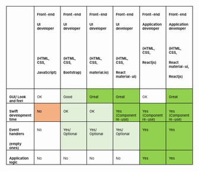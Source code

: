 
<div class=WordSection1>

<table class=MsoTableGrid border=1 cellspacing=0 cellpadding=0 width="100%"
 style='width:100.0%;border-collapse:collapse;border:none;mso-border-alt:solid windowtext .5pt;
 mso-yfti-tbllook:1184;mso-padding-alt:0in 5.4pt 0in 5.4pt'>
 <tr style='mso-yfti-irow:0;mso-yfti-firstrow:yes'>
  <td width="14%" valign=top style='width:14.28%;border:solid windowtext 1.0pt;
  mso-border-alt:solid windowtext .5pt;padding:0in 5.4pt 0in 5.4pt'>
  <p class=MsoNormal style='margin-bottom:0in;margin-bottom:.0001pt;line-height:
  normal'><b><span style='font-size:7.0pt'><o:p>&nbsp;</o:p></span></b></p>
  </td>
  <td width="14%" valign=top style='width:14.28%;border:solid windowtext 1.0pt;
  border-left:none;mso-border-left-alt:solid windowtext .5pt;mso-border-alt:
  solid windowtext .5pt;padding:0in 5.4pt 0in 5.4pt'>
  <p class=MsoNormal style='margin-bottom:0in;margin-bottom:.0001pt;line-height:
  normal'><b><span style='font-size:7.0pt'>Front-end<o:p></o:p></span></b></p>
  <p class=MsoNormal style='margin-bottom:0in;margin-bottom:.0001pt;line-height:
  normal'><b><span style='font-size:7.0pt'>UI developer<o:p></o:p></span></b></p>
  <p class=MsoNormal style='margin-bottom:0in;margin-bottom:.0001pt;line-height:
  normal'><b><span style='font-size:7.0pt'><o:p>&nbsp;</o:p></span></b></p>
  <p class=MsoNormal style='margin-bottom:0in;margin-bottom:.0001pt;line-height:
  normal'><b><span style='font-size:7.0pt'><o:p>&nbsp;</o:p></span></b></p>
  <p class=MsoNormal style='margin-bottom:0in;margin-bottom:.0001pt;line-height:
  normal'><b><span style='font-size:7.0pt'>(HTML, CSS,<o:p></o:p></span></b></p>
  <p class=MsoNormal style='margin-bottom:0in;margin-bottom:.0001pt;line-height:
  normal'><b><span style='font-size:7.0pt'>JavaScript)<o:p></o:p></span></b></p>
  <p class=MsoNormal style='margin-bottom:0in;margin-bottom:.0001pt;line-height:
  normal'><b><span style='font-size:7.0pt'><o:p>&nbsp;</o:p></span></b></p>
  </td>
  <td width="14%" valign=top style='width:14.28%;border:solid windowtext 1.0pt;
  border-left:none;mso-border-left-alt:solid windowtext .5pt;mso-border-alt:
  solid windowtext .5pt;padding:0in 5.4pt 0in 5.4pt'>
  <p class=MsoNormal style='margin-bottom:0in;margin-bottom:.0001pt;line-height:
  normal'><b><span style='font-size:7.0pt'>Front-end<o:p></o:p></span></b></p>
  <p class=MsoNormal style='margin-bottom:0in;margin-bottom:.0001pt;line-height:
  normal'><b><span style='font-size:7.0pt'>UI developer<o:p></o:p></span></b></p>
  <p class=MsoNormal style='margin-bottom:0in;margin-bottom:.0001pt;line-height:
  normal'><b><span style='font-size:7.0pt'><o:p>&nbsp;</o:p></span></b></p>
  <p class=MsoNormal style='margin-bottom:0in;margin-bottom:.0001pt;line-height:
  normal'><b><span style='font-size:7.0pt'><o:p>&nbsp;</o:p></span></b></p>
  <p class=MsoNormal style='margin-bottom:0in;margin-bottom:.0001pt;line-height:
  normal'><b><span style='font-size:7.0pt'>(HTML, CSS,<o:p></o:p></span></b></p>
  <p class=MsoNormal style='margin-bottom:0in;margin-bottom:.0001pt;line-height:
  normal'><b><span style='font-size:7.0pt'>Bootstrap)<o:p></o:p></span></b></p>
  <p class=MsoNormal style='margin-bottom:0in;margin-bottom:.0001pt;line-height:
  normal'><b><span style='font-size:7.0pt'><o:p>&nbsp;</o:p></span></b></p>
  </td>
  <td width="14%" valign=top style='width:14.3%;border:solid windowtext 1.0pt;
  border-left:none;mso-border-left-alt:solid windowtext .5pt;mso-border-alt:
  solid windowtext .5pt;padding:0in 5.4pt 0in 5.4pt'>
  <p class=MsoNormal style='margin-bottom:0in;margin-bottom:.0001pt;line-height:
  normal'><b><span style='font-size:7.0pt'>Front-end<o:p></o:p></span></b></p>
  <p class=MsoNormal style='margin-bottom:0in;margin-bottom:.0001pt;line-height:
  normal'><b><span style='font-size:7.0pt'>UI developer<o:p></o:p></span></b></p>
  <p class=MsoNormal style='margin-bottom:0in;margin-bottom:.0001pt;line-height:
  normal'><b><span style='font-size:7.0pt'><o:p>&nbsp;</o:p></span></b></p>
  <p class=MsoNormal style='margin-bottom:0in;margin-bottom:.0001pt;line-height:
  normal'><b><span style='font-size:7.0pt'><o:p>&nbsp;</o:p></span></b></p>
  <p class=MsoNormal style='margin-bottom:0in;margin-bottom:.0001pt;line-height:
  normal'><b><span style='font-size:7.0pt'>(HTML, CSS,<o:p></o:p></span></b></p>
  <p class=MsoNormal style='margin-bottom:0in;margin-bottom:.0001pt;line-height:
  normal'><b><span style='font-size:7.0pt'>material.io)<o:p></o:p></span></b></p>
  <p class=MsoNormal style='margin-bottom:0in;margin-bottom:.0001pt;line-height:
  normal'><b><span style='font-size:7.0pt'><o:p>&nbsp;</o:p></span></b></p>
  </td>
  <td width="14%" valign=top style='width:14.28%;border:solid windowtext 1.0pt;
  border-left:none;mso-border-left-alt:solid windowtext .5pt;mso-border-alt:
  solid windowtext .5pt;padding:0in 5.4pt 0in 5.4pt'>
  <p class=MsoNormal style='margin-bottom:0in;margin-bottom:.0001pt;line-height:
  normal'><b><span style='font-size:7.0pt'>Front-end<o:p></o:p></span></b></p>
  <p class=MsoNormal style='margin-bottom:0in;margin-bottom:.0001pt;line-height:
  normal'><b><span style='font-size:7.0pt'>UI developer<o:p></o:p></span></b></p>
  <p class=MsoNormal style='margin-bottom:0in;margin-bottom:.0001pt;line-height:
  normal'><b><span style='font-size:7.0pt'><o:p>&nbsp;</o:p></span></b></p>
  <p class=MsoNormal style='margin-bottom:0in;margin-bottom:.0001pt;line-height:
  normal'><b><span style='font-size:7.0pt'><o:p>&nbsp;</o:p></span></b></p>
  <p class=MsoNormal style='margin-bottom:0in;margin-bottom:.0001pt;line-height:
  normal'><b><span style='font-size:7.0pt'>(HTML, CSS,<o:p></o:p></span></b></p>
  <p class=MsoNormal style='margin-bottom:0in;margin-bottom:.0001pt;line-height:
  normal'><b><span style='font-size:7.0pt'>React material-<span class=SpellE>ui</span>)<o:p></o:p></span></b></p>
  <p class=MsoNormal style='margin-bottom:0in;margin-bottom:.0001pt;line-height:
  normal'><b><span style='font-size:7.0pt'><o:p>&nbsp;</o:p></span></b></p>
  </td>
  <td width="14%" valign=top style='width:14.28%;border:solid windowtext 1.0pt;
  border-left:none;mso-border-left-alt:solid windowtext .5pt;mso-border-alt:
  solid windowtext .5pt;padding:0in 5.4pt 0in 5.4pt'>
  <p class=MsoNormal style='margin-bottom:0in;margin-bottom:.0001pt;line-height:
  normal'><b><span style='font-size:7.0pt'>Front-end<o:p></o:p></span></b></p>
  <p class=MsoNormal style='margin-bottom:0in;margin-bottom:.0001pt;line-height:
  normal'><b><span style='font-size:7.0pt'>Application developer<o:p></o:p></span></b></p>
  <p class=MsoNormal style='margin-bottom:0in;margin-bottom:.0001pt;line-height:
  normal'><b><span style='font-size:7.0pt'><o:p>&nbsp;</o:p></span></b></p>
  <p class=MsoNormal style='margin-bottom:0in;margin-bottom:.0001pt;line-height:
  normal'><b><span style='font-size:7.0pt'>(HTML, CSS,<o:p></o:p></span></b></p>
  <p class=MsoNormal style='margin-bottom:0in;margin-bottom:.0001pt;line-height:
  normal'><span class=SpellE><b><span style='font-size:7.0pt'>Reactjs</span></b></span><b><span
  style='font-size:7.0pt'>)<o:p></o:p></span></b></p>
  <p class=MsoNormal style='margin-bottom:0in;margin-bottom:.0001pt;line-height:
  normal'><b><span style='font-size:7.0pt'><o:p>&nbsp;</o:p></span></b></p>
  </td>
  <td width="14%" valign=top style='width:14.3%;border:solid windowtext 1.0pt;
  border-left:none;mso-border-left-alt:solid windowtext .5pt;mso-border-alt:
  solid windowtext .5pt;padding:0in 5.4pt 0in 5.4pt'>
  <p class=MsoNormal style='margin-bottom:0in;margin-bottom:.0001pt;line-height:
  normal'><b><span style='font-size:7.0pt'>Front-end<o:p></o:p></span></b></p>
  <p class=MsoNormal style='margin-bottom:0in;margin-bottom:.0001pt;line-height:
  normal'><b><span style='font-size:7.0pt'>Application developer<o:p></o:p></span></b></p>
  <p class=MsoNormal style='margin-bottom:0in;margin-bottom:.0001pt;line-height:
  normal'><b><span style='font-size:7.0pt'><o:p>&nbsp;</o:p></span></b></p>
  <p class=MsoNormal style='margin-bottom:0in;margin-bottom:.0001pt;line-height:
  normal'><b><span style='font-size:7.0pt'>(HTML, CSS,<o:p></o:p></span></b></p>
  <p class=MsoNormal style='margin-bottom:0in;margin-bottom:.0001pt;line-height:
  normal'><b><span style='font-size:7.0pt'>React material-<span class=SpellE>ui</span>,<o:p></o:p></span></b></p>
  <p class=MsoNormal style='margin-bottom:0in;margin-bottom:.0001pt;line-height:
  normal'><span class=SpellE><b><span style='font-size:7.0pt'>Reactjs</span></b></span><b><span
  style='font-size:7.0pt'>)<o:p></o:p></span></b></p>
  </td>
 </tr>
 <tr style='mso-yfti-irow:1'>
  <td width="14%" valign=top style='width:14.28%;border:solid windowtext 1.0pt;
  border-top:none;mso-border-top-alt:solid windowtext .5pt;mso-border-alt:solid windowtext .5pt;
  padding:0in 5.4pt 0in 5.4pt'>
  <p class=MsoNormal style='margin-bottom:0in;margin-bottom:.0001pt;line-height:
  normal'><b><span style='font-size:7.0pt'>GUI/ Look and feel<o:p></o:p></span></b></p>
  </td>
  <td width="14%" valign=top style='width:14.28%;border-top:none;border-left:
  none;border-bottom:solid windowtext 1.0pt;border-right:solid windowtext 1.0pt;
  mso-border-top-alt:solid windowtext .5pt;mso-border-left-alt:solid windowtext .5pt;
  mso-border-alt:solid windowtext .5pt;padding:0in 5.4pt 0in 5.4pt'>
  <p class=MsoNormal style='margin-bottom:0in;margin-bottom:.0001pt;line-height:
  normal;tab-stops:right 88.5pt'><span style='font-size:7.0pt'>OK<o:p></o:p></span></p>
  </td>
  <td width="14%" valign=top style='width:14.28%;border-top:none;border-left:
  none;border-bottom:solid windowtext 1.0pt;border-right:solid windowtext 1.0pt;
  mso-border-top-alt:solid windowtext .5pt;mso-border-left-alt:solid windowtext .5pt;
  mso-border-alt:solid windowtext .5pt;background:#E2EFD9;mso-background-themecolor:
  accent6;mso-background-themetint:51;padding:0in 5.4pt 0in 5.4pt'>
  <p class=MsoNormal style='margin-bottom:0in;margin-bottom:.0001pt;line-height:
  normal'><span style='font-size:7.0pt;color:black;mso-color-alt:windowtext'>Good</span><span
  style='font-size:7.0pt'><o:p></o:p></span></p>
  </td>
  <td width="14%" valign=top style='width:14.3%;border-top:none;border-left:
  none;border-bottom:solid windowtext 1.0pt;border-right:solid windowtext 1.0pt;
  mso-border-top-alt:solid windowtext .5pt;mso-border-left-alt:solid windowtext .5pt;
  mso-border-alt:solid windowtext .5pt;background:#92D050;padding:0in 5.4pt 0in 5.4pt'>
  <p class=MsoNormal style='margin-bottom:0in;margin-bottom:.0001pt;line-height:
  normal'><span style='font-size:7.0pt;color:black;mso-color-alt:windowtext'>Great</span><span
  style='font-size:7.0pt'><o:p></o:p></span></p>
  </td>
  <td width="14%" valign=top style='width:14.28%;border-top:none;border-left:
  none;border-bottom:solid windowtext 1.0pt;border-right:solid windowtext 1.0pt;
  mso-border-top-alt:solid windowtext .5pt;mso-border-left-alt:solid windowtext .5pt;
  mso-border-alt:solid windowtext .5pt;background:#92D050;padding:0in 5.4pt 0in 5.4pt'>
  <p class=MsoNormal style='margin-bottom:0in;margin-bottom:.0001pt;line-height:
  normal'><span style='font-size:7.0pt;color:black;mso-color-alt:windowtext'>Great</span><span
  style='font-size:7.0pt'><o:p></o:p></span></p>
  </td>
  <td width="14%" valign=top style='width:14.28%;border-top:none;border-left:
  none;border-bottom:solid windowtext 1.0pt;border-right:solid windowtext 1.0pt;
  mso-border-top-alt:solid windowtext .5pt;mso-border-left-alt:solid windowtext .5pt;
  mso-border-alt:solid windowtext .5pt;padding:0in 5.4pt 0in 5.4pt'>
  <p class=MsoNormal style='margin-bottom:0in;margin-bottom:.0001pt;line-height:
  normal'><span style='font-size:7.0pt'>OK<o:p></o:p></span></p>
  </td>
  <td width="14%" valign=top style='width:14.3%;border-top:none;border-left:
  none;border-bottom:solid windowtext 1.0pt;border-right:solid windowtext 1.0pt;
  mso-border-top-alt:solid windowtext .5pt;mso-border-left-alt:solid windowtext .5pt;
  mso-border-alt:solid windowtext .5pt;background:#92D050;padding:0in 5.4pt 0in 5.4pt'>
  <p class=MsoNormal style='margin-bottom:0in;margin-bottom:.0001pt;line-height:
  normal'><span style='font-size:7.0pt;color:black;mso-color-alt:windowtext'>Great</span><span
  style='font-size:7.0pt'><o:p></o:p></span></p>
  </td>
 </tr>
 <tr style='mso-yfti-irow:2'>
  <td width="14%" valign=top style='width:14.28%;border:solid windowtext 1.0pt;
  border-top:none;mso-border-top-alt:solid windowtext .5pt;mso-border-alt:solid windowtext .5pt;
  padding:0in 5.4pt 0in 5.4pt'>
  <p class=MsoNormal style='margin-bottom:0in;margin-bottom:.0001pt;line-height:
  normal'><b><span style='font-size:7.0pt'>Swift development time<o:p></o:p></span></b></p>
  </td>
  <td width="14%" valign=top style='width:14.28%;border-top:none;border-left:
  none;border-bottom:solid windowtext 1.0pt;border-right:solid windowtext 1.0pt;
  mso-border-top-alt:solid windowtext .5pt;mso-border-left-alt:solid windowtext .5pt;
  mso-border-alt:solid windowtext .5pt;background:#F4B083;mso-background-themecolor:
  accent2;mso-background-themetint:153;padding:0in 5.4pt 0in 5.4pt'>
  <p class=MsoNormal style='margin-bottom:0in;margin-bottom:.0001pt;line-height:
  normal'><span style='font-size:7.0pt;color:black;mso-color-alt:windowtext'>No</span><span
  style='font-size:7.0pt'><o:p></o:p></span></p>
  </td>
  <td width="14%" valign=top style='width:14.28%;border-top:none;border-left:
  none;border-bottom:solid windowtext 1.0pt;border-right:solid windowtext 1.0pt;
  mso-border-top-alt:solid windowtext .5pt;mso-border-left-alt:solid windowtext .5pt;
  mso-border-alt:solid windowtext .5pt;background:#E2EFD9;mso-background-themecolor:
  accent6;mso-background-themetint:51;padding:0in 5.4pt 0in 5.4pt'>
  <p class=MsoNormal style='margin-bottom:0in;margin-bottom:.0001pt;line-height:
  normal'><span style='font-size:7.0pt;color:black;mso-color-alt:windowtext'>OK</span><span
  style='font-size:7.0pt'><o:p></o:p></span></p>
  </td>
  <td width="14%" valign=top style='width:14.3%;border-top:none;border-left:
  none;border-bottom:solid windowtext 1.0pt;border-right:solid windowtext 1.0pt;
  mso-border-top-alt:solid windowtext .5pt;mso-border-left-alt:solid windowtext .5pt;
  mso-border-alt:solid windowtext .5pt;background:#E2EFD9;mso-background-themecolor:
  accent6;mso-background-themetint:51;padding:0in 5.4pt 0in 5.4pt'>
  <p class=MsoNormal style='margin-bottom:0in;margin-bottom:.0001pt;line-height:
  normal'><span style='font-size:7.0pt;color:black;mso-color-alt:windowtext'>OK</span><span
  style='font-size:7.0pt'><o:p></o:p></span></p>
  </td>
  <td width="14%" valign=top style='width:14.28%;border-top:none;border-left:
  none;border-bottom:solid windowtext 1.0pt;border-right:solid windowtext 1.0pt;
  mso-border-top-alt:solid windowtext .5pt;mso-border-left-alt:solid windowtext .5pt;
  mso-border-alt:solid windowtext .5pt;background:#92D050;padding:0in 5.4pt 0in 5.4pt'>
  <p class=MsoNormal style='margin-bottom:0in;margin-bottom:.0001pt;line-height:
  normal'><span style='font-size:7.0pt;color:black;mso-color-alt:windowtext'>Yes<br>
  (Component re-use)</span><span style='font-size:7.0pt'><o:p></o:p></span></p>
  </td>
  <td width="14%" valign=top style='width:14.28%;border-top:none;border-left:
  none;border-bottom:solid windowtext 1.0pt;border-right:solid windowtext 1.0pt;
  mso-border-top-alt:solid windowtext .5pt;mso-border-left-alt:solid windowtext .5pt;
  mso-border-alt:solid windowtext .5pt;background:#92D050;padding:0in 5.4pt 0in 5.4pt'>
  <p class=MsoNormal style='margin-bottom:0in;margin-bottom:.0001pt;line-height:
  normal'><span style='font-size:7.0pt;color:black;mso-color-alt:windowtext'>Yes<br>
  (Component re-use)</span><span style='font-size:7.0pt'><o:p></o:p></span></p>
  </td>
  <td width="14%" valign=top style='width:14.3%;border-top:none;border-left:
  none;border-bottom:solid windowtext 1.0pt;border-right:solid windowtext 1.0pt;
  mso-border-top-alt:solid windowtext .5pt;mso-border-left-alt:solid windowtext .5pt;
  mso-border-alt:solid windowtext .5pt;background:#92D050;padding:0in 5.4pt 0in 5.4pt'>
  <p class=MsoNormal style='margin-bottom:0in;margin-bottom:.0001pt;line-height:
  normal'><span style='font-size:7.0pt;color:black;mso-color-alt:windowtext'>Yes<br>
  (Component re-use)</span><span style='font-size:7.0pt'><o:p></o:p></span></p>
  </td>
 </tr>
 <tr style='mso-yfti-irow:3'>
  <td width="14%" valign=top style='width:14.28%;border:solid windowtext 1.0pt;
  border-top:none;mso-border-top-alt:solid windowtext .5pt;mso-border-alt:solid windowtext .5pt;
  padding:0in 5.4pt 0in 5.4pt'>
  <p class=MsoNormal style='margin-bottom:0in;margin-bottom:.0001pt;line-height:
  normal'><b><span style='font-size:7.0pt'>Event handlers<o:p></o:p></span></b></p>
  <p class=MsoNormal style='margin-bottom:0in;margin-bottom:.0001pt;line-height:
  normal'><b><span style='font-size:7.0pt'>(empty ones)<o:p></o:p></span></b></p>
  </td>
  <td width="14%" valign=top style='width:14.28%;border-top:none;border-left:
  none;border-bottom:solid windowtext 1.0pt;border-right:solid windowtext 1.0pt;
  mso-border-top-alt:solid windowtext .5pt;mso-border-left-alt:solid windowtext .5pt;
  mso-border-alt:solid windowtext .5pt;padding:0in 5.4pt 0in 5.4pt'>
  <p class=MsoNormal style='margin-bottom:0in;margin-bottom:.0001pt;line-height:
  normal'><span style='font-size:7.0pt'>No<o:p></o:p></span></p>
  </td>
  <td width="14%" valign=top style='width:14.28%;border-top:none;border-left:
  none;border-bottom:solid windowtext 1.0pt;border-right:solid windowtext 1.0pt;
  mso-border-top-alt:solid windowtext .5pt;mso-border-left-alt:solid windowtext .5pt;
  mso-border-alt:solid windowtext .5pt;background:#E2EFD9;mso-background-themecolor:
  accent6;mso-background-themetint:51;padding:0in 5.4pt 0in 5.4pt'>
  <p class=MsoNormal style='margin-bottom:0in;margin-bottom:.0001pt;line-height:
  normal'><span style='font-size:7.0pt;color:black;mso-color-alt:windowtext'>Yes/
  Optional</span><span style='font-size:7.0pt'><o:p></o:p></span></p>
  </td>
  <td width="14%" valign=top style='width:14.3%;border-top:none;border-left:
  none;border-bottom:solid windowtext 1.0pt;border-right:solid windowtext 1.0pt;
  mso-border-top-alt:solid windowtext .5pt;mso-border-left-alt:solid windowtext .5pt;
  mso-border-alt:solid windowtext .5pt;background:#E2EFD9;mso-background-themecolor:
  accent6;mso-background-themetint:51;padding:0in 5.4pt 0in 5.4pt'>
  <p class=MsoNormal style='margin-bottom:0in;margin-bottom:.0001pt;line-height:
  normal'><span style='font-size:7.0pt;color:black;mso-color-alt:windowtext'>Yes/
  Optional</span><span style='font-size:7.0pt'><o:p></o:p></span></p>
  </td>
  <td width="14%" valign=top style='width:14.28%;border-top:none;border-left:
  none;border-bottom:solid windowtext 1.0pt;border-right:solid windowtext 1.0pt;
  mso-border-top-alt:solid windowtext .5pt;mso-border-left-alt:solid windowtext .5pt;
  mso-border-alt:solid windowtext .5pt;background:#E2EFD9;mso-background-themecolor:
  accent6;mso-background-themetint:51;padding:0in 5.4pt 0in 5.4pt'>
  <p class=MsoNormal style='margin-bottom:0in;margin-bottom:.0001pt;line-height:
  normal'><span style='font-size:7.0pt;color:black;mso-color-alt:windowtext'>Yes/
  Optional</span><span style='font-size:7.0pt'><o:p></o:p></span></p>
  </td>
  <td width="14%" valign=top style='width:14.28%;border-top:none;border-left:
  none;border-bottom:solid windowtext 1.0pt;border-right:solid windowtext 1.0pt;
  mso-border-top-alt:solid windowtext .5pt;mso-border-left-alt:solid windowtext .5pt;
  mso-border-alt:solid windowtext .5pt;background:#92D050;padding:0in 5.4pt 0in 5.4pt'>
  <p class=MsoNormal style='margin-bottom:0in;margin-bottom:.0001pt;line-height:
  normal'><span style='font-size:7.0pt;color:black;mso-color-alt:windowtext'>Yes</span><span
  style='font-size:7.0pt'><o:p></o:p></span></p>
  </td>
  <td width="14%" valign=top style='width:14.3%;border-top:none;border-left:
  none;border-bottom:solid windowtext 1.0pt;border-right:solid windowtext 1.0pt;
  mso-border-top-alt:solid windowtext .5pt;mso-border-left-alt:solid windowtext .5pt;
  mso-border-alt:solid windowtext .5pt;background:#92D050;padding:0in 5.4pt 0in 5.4pt'>
  <p class=MsoNormal style='margin-bottom:0in;margin-bottom:.0001pt;line-height:
  normal'><span style='font-size:7.0pt;color:black;mso-color-alt:windowtext'>Yes</span><span
  style='font-size:7.0pt'><o:p></o:p></span></p>
  </td>
 </tr>
 <tr style='mso-yfti-irow:4;mso-yfti-lastrow:yes'>
  <td width="14%" valign=top style='width:14.28%;border:solid windowtext 1.0pt;
  border-top:none;mso-border-top-alt:solid windowtext .5pt;mso-border-alt:solid windowtext .5pt;
  padding:0in 5.4pt 0in 5.4pt'>
  <p class=MsoNormal style='margin-bottom:0in;margin-bottom:.0001pt;line-height:
  normal'><b><span style='font-size:7.0pt'>Application logic<o:p></o:p></span></b></p>
  </td>
  <td width="14%" valign=top style='width:14.28%;border-top:none;border-left:
  none;border-bottom:solid windowtext 1.0pt;border-right:solid windowtext 1.0pt;
  mso-border-top-alt:solid windowtext .5pt;mso-border-left-alt:solid windowtext .5pt;
  mso-border-alt:solid windowtext .5pt;padding:0in 5.4pt 0in 5.4pt'>
  <p class=MsoNormal style='margin-bottom:0in;margin-bottom:.0001pt;line-height:
  normal'><span style='font-size:7.0pt'>No<o:p></o:p></span></p>
  </td>
  <td width="14%" valign=top style='width:14.28%;border-top:none;border-left:
  none;border-bottom:solid windowtext 1.0pt;border-right:solid windowtext 1.0pt;
  mso-border-top-alt:solid windowtext .5pt;mso-border-left-alt:solid windowtext .5pt;
  mso-border-alt:solid windowtext .5pt;padding:0in 5.4pt 0in 5.4pt'>
  <p class=MsoNormal style='margin-bottom:0in;margin-bottom:.0001pt;line-height:
  normal'><span style='font-size:7.0pt'>No<o:p></o:p></span></p>
  </td>
  <td width="14%" valign=top style='width:14.3%;border-top:none;border-left:
  none;border-bottom:solid windowtext 1.0pt;border-right:solid windowtext 1.0pt;
  mso-border-top-alt:solid windowtext .5pt;mso-border-left-alt:solid windowtext .5pt;
  mso-border-alt:solid windowtext .5pt;padding:0in 5.4pt 0in 5.4pt'>
  <p class=MsoNormal style='margin-bottom:0in;margin-bottom:.0001pt;line-height:
  normal'><span style='font-size:7.0pt'>No<o:p></o:p></span></p>
  </td>
  <td width="14%" valign=top style='width:14.28%;border-top:none;border-left:
  none;border-bottom:solid windowtext 1.0pt;border-right:solid windowtext 1.0pt;
  mso-border-top-alt:solid windowtext .5pt;mso-border-left-alt:solid windowtext .5pt;
  mso-border-alt:solid windowtext .5pt;padding:0in 5.4pt 0in 5.4pt'>
  <p class=MsoNormal style='margin-bottom:0in;margin-bottom:.0001pt;line-height:
  normal'><span style='font-size:7.0pt'>No<o:p></o:p></span></p>
  </td>
  <td width="14%" valign=top style='width:14.28%;border-top:none;border-left:
  none;border-bottom:solid windowtext 1.0pt;border-right:solid windowtext 1.0pt;
  mso-border-top-alt:solid windowtext .5pt;mso-border-left-alt:solid windowtext .5pt;
  mso-border-alt:solid windowtext .5pt;background:#92D050;padding:0in 5.4pt 0in 5.4pt'>
  <p class=MsoNormal style='margin-bottom:0in;margin-bottom:.0001pt;line-height:
  normal'><span style='font-size:7.0pt;color:black;mso-color-alt:windowtext'>Yes</span><span
  style='font-size:7.0pt'><o:p></o:p></span></p>
  </td>
  <td width="14%" valign=top style='width:14.3%;border-top:none;border-left:
  none;border-bottom:solid windowtext 1.0pt;border-right:solid windowtext 1.0pt;
  mso-border-top-alt:solid windowtext .5pt;mso-border-left-alt:solid windowtext .5pt;
  mso-border-alt:solid windowtext .5pt;background:#92D050;padding:0in 5.4pt 0in 5.4pt'>
  <p class=MsoNormal style='margin-bottom:0in;margin-bottom:.0001pt;line-height:
  normal'><span style='font-size:7.0pt;color:black;mso-color-alt:windowtext'>Yes</span><span
  style='font-size:7.0pt'><o:p></o:p></span></p>
  </td>
 </tr>
</table>

<p class=MsoNormal><span style='font-size:10.0pt;line-height:107%'><o:p>&nbsp;</o:p></span></p>

</div>



